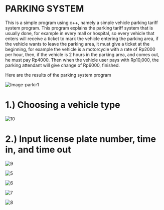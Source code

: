 # PARKING SYSTEM

This is a simple program using c++, namely a simple vehicle parking tariff system program.
This program explains the parking tariff system that is usually done, for example in every mall or hospital, so every vehicle that enters will receive a ticket to mark the vehicle entering the parking area, if the vehicle wants to leave the parking area, it must give a ticket at the beginning, for example the vehicle is a motorcycle with a rate of Rp2000 per hour, then, if the vehicle is 2 hours in the parking area, and comes out, he must pay Rp4000. Then when the vehicle user pays with Rp10,000, the parking attendant will give change of Rp6000, finished.
  
Here are the results of the parking system program

![Image-parkir1](https://github.com/Doniirawan5/Sistem-Parkir/assets/137129851/80e790be-ac2b-40a0-819f-2bd4243af8d1)

# 1.) Choosing a vehicle type

![10](https://github.com/Doniirawan5/Sistem-Parkir/assets/137129851/82c4aafe-1735-4a6f-92b0-5fb16c6972db)


# 2.) Input license plate number, time in, and time out

![9](https://github.com/Doniirawan5/Sistem-Parkir/assets/137129851/e59599a4-a45e-40f5-8af4-073ec538a032)



![5](https://github.com/Doniirawan5/Sistem-Parkir/assets/137129851/7a30a916-1dbf-49e6-82be-efdf6c583d96)

![6](https://github.com/Doniirawan5/Sistem-Parkir/assets/137129851/46f44f34-66b9-4af5-8e56-4afce836a493)

![7](https://github.com/Doniirawan5/Sistem-Parkir/assets/137129851/a01b1f50-eb37-4e96-ab2d-20ed9b4807ec)

![8](https://github.com/Doniirawan5/Sistem-Parkir/assets/137129851/a07b3685-cbce-4e40-983c-b921d7332239)




